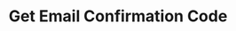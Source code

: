 ---
title: Get Email Confirmation Code
excerpt: Gets confirmation code or link.
api:
  file: market.json
  operationId: accountsManaging.getEmailCode
hidden: false
---